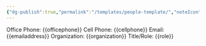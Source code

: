 ```yaml
---
{"dg-publish":true,"permalink":"/templates/people-template/","noteIcon":"","created":"2025-07-07T14:23:47.910-05:00"}
---
```


Office Phone: {{officephone}}
Cell Phone: {{cellphone}}
Email: {{emailaddress}}
Organization: {{organization}}
Title/Role: {{role}}